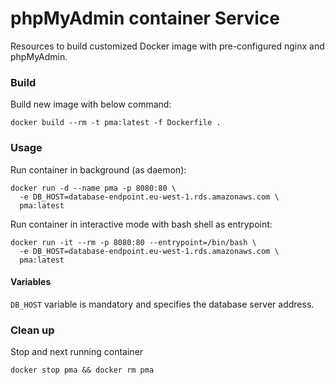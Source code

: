 # phpMyAdmin container Service


Resources to build customized Docker image with pre-configured nginx and phpMyAdmin.


### Build

Build new image with below command:

```
docker build --rm -t pma:latest -f Dockerfile .
```


### Usage

Run container in background (as daemon):

```
docker run -d --name pma -p 8080:80 \
  -e DB_HOST=database-endpoint.eu-west-1.rds.amazonaws.com \
  pma:latest
```

Run container in interactive mode with bash shell as entrypoint:

```
docker run -it --rm -p 8080:80 --entrypoint=/bin/bash \
  -e DB_HOST=database-endpoint.eu-west-1.rds.amazonaws.com \
  pma:latest
```

#### Variables

``DB_HOST`` variable is mandatory and specifies the database server address.


### Clean up

Stop and next running container

```
docker stop pma && docker rm pma
```
